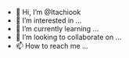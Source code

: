 - 👋 Hi, I’m @Itachiook
- 👀 I’m interested in ...
- 🌱 I’m currently learning ...
- 💞️ I’m looking to collaborate on ...
- 📫 How to reach me ...

<!---
Itachiook/Itachiook is a ✨ special ✨ repository because its `README.md` (this file) appears on your GitHub profile.
You can click the Preview link to take a look at your changes.
--->
